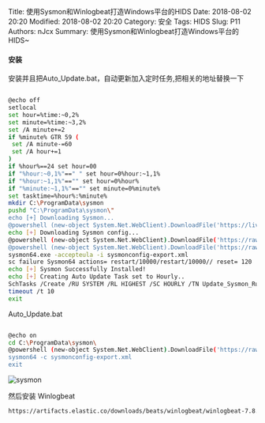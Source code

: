 Title: 使用Sysmon和Winlogbeat打造Windows平台的HIDS
Date: 2018-08-02 20:20
Modified: 2018-08-02 20:20
Category: 安全
Tags: HIDS
Slug: P11 
Authors: nJcx
Summary: 使用Sysmon和Winlogbeat打造Windows平台的HIDS~

#### 安装


安装并且把Auto_Update.bat，自动更新加入定时任务,把相关的地址替换一下

```bash

@echo off
setlocal
set hour=%time:~0,2%
set minute=%time:~3,2%
set /A minute+=2
if %minute% GTR 59 (
 set /A minute-=60
 set /A hour+=1
)
if %hour%==24 set hour=00
if "%hour:~0,1%"==" " set hour=0%hour:~1,1%
if "%hour:~1,1%"=="" set hour=0%hour%
if "%minute:~1,1%"=="" set minute=0%minute%
set tasktime=%hour%:%minute%
mkdir C:\ProgramData\sysmon
pushd "C:\ProgramData\sysmon\"
echo [+] Downloading Sysmon...
@powershell (new-object System.Net.WebClient).DownloadFile('https://live.sysinternals.com/Sysmon64.exe','C:\ProgramData\sysmon\sysmon64.exe')"
echo [+] Downloading Sysmon config...
@powershell (new-object System.Net.WebClient).DownloadFile('https://raw.githubusercontent.com/ion-storm/sysmon-config/develop/sysmonconfig-export.xml','C:\ProgramData\sysmon\sysmonconfig-export.xml')"
@powershell (new-object System.Net.WebClient).DownloadFile('https://raw.githubusercontent.com/ion-storm/sysmon-config/develop/Auto_Update.bat','C:\ProgramData\sysmon\Auto_Update.bat')"
sysmon64.exe -accepteula -i sysmonconfig-export.xml
sc failure Sysmon64 actions= restart/10000/restart/10000// reset= 120
echo [+] Sysmon Successfully Installed!
echo [+] Creating Auto Update Task set to Hourly..
SchTasks /Create /RU SYSTEM /RL HIGHEST /SC HOURLY /TN Update_Sysmon_Rules /TR C:\ProgramData\sysmon\Auto_Update.bat /F /ST %tasktime%
timeout /t 10
exit

```

Auto_Update.bat


```bash

@echo on
cd C:\ProgramData\sysmon\
@powershell (new-object System.Net.WebClient).DownloadFile('https://raw.githubusercontent.com/ion-storm/sysmon-config/develop/sysmonconfig-export.xml','C:\ProgramData\sysmon\sysmonconfig-export.xml')"
sysmon64 -c sysmonconfig-export.xml
exit

```

![sysmon](../images/WechatIMG3.jpeg)



然后安装 Winlogbeat


```bash
https://artifacts.elastic.co/downloads/beats/winlogbeat/winlogbeat-7.8.0-windows-x86_64.msi

```

